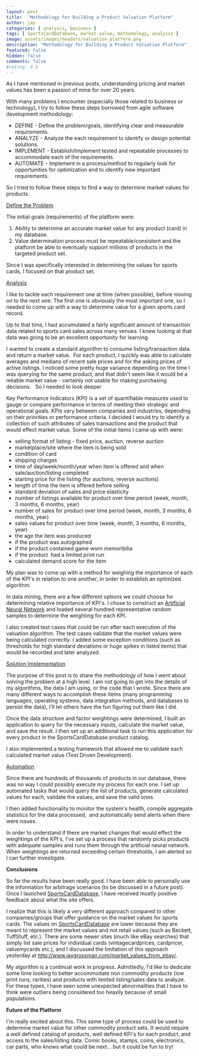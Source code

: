 ```yaml
---
layout: post
title:  "Methodology for Building a Product Valuation Platform"
author: jay
categories: [ analysis, business ]
tags: [ SportsCardDatabase, market value, methodology, analysis ]
image: assets/images/headers/valuation_platform.png
description: "Methodology for Building a Product Valuation Platform"
featured: false
hidden: false
comments: false
#rating: 4.5
---
```



 <p>As I have mentioned in previous posts, understanding pricing and market values has been a passion of mine for over 20 years.</p>
<p>With many problems I encounter (especially those related to business or technology), I try to follow these steps borrowed from agile software development methodology:</p>
<ul>
<li>DEFINE - Define the problem/goals, identifying clear and measurable requirements.&nbsp;</li>
<li>ANALYZE - Analyze the each requirement to identify or design potential solutions.&nbsp;</li>
<li>IMPLEMENT - Establish/Implement tested and repeatable processes to accommodate each of the requirements.&nbsp;</li>
<li>AUTOMATE - Implement in a process/method to regularly look for opportunities for optimization and to identify new important requirements.</li>
</ul>
<p>So I tried to follow these steps to find a way to determine market values for products.</p>
<p><span style="text-decoration: underline;">Define the Problem</span></p>
<p>The initial goals (requirements) of the platform were:</p>
<ol>
<li>Ability to determine an accurate market value for any product (card) in my database.</li>
<li>Value determination process must be repeatable/consistent and the platform be able to eventually support millions of products in the targeted product set.</li>
</ol>
<div>Since I was specifically interested in determining the values for sports cards, I focused on that product set.&nbsp;</div>
<p><span style="text-decoration: underline;">Analysis</span></p>
<p>I like to tackle each requirement one at time (when possible), before moving on to the next one. The first one is obviously the most important one, so I needed to come up with a way to determine value for a given sports card record.</p>
<p>Up to that time, I had accumulated a fairly significant amount of transaction data related to sports card sales across many venues. I knew looking at that data was going to be an excellent opportunity for learning. &nbsp;&nbsp;</p>
<p>I wanted to create a standard algorithm to consume listing/transaction data and return a market value. &nbsp;For each product, I quickly was able to calculate averages and medians of recent sale prices and for the asking prices of active listings. I noticed some pretty huge variance depending on the time I was querying for the same product, and that didn't seem like it would be a reliable market value - certainly not usable for making purchasing decisions. &nbsp; So I needed to look deeper</p>
<p>Key Performance Indicators (KPI) is a set of quantifiable measures used to gauge or compare performance in terms of meeting their strategic and operational goals. KPIs vary between companies and industries, depending on their priorities or performance criteria. I decided I would try to identify a collection of such attributes of sales transactions and the product that would effect market value. Some of the initial items I came up with were:</p>
<ul>
<li>selling format of listing - fixed price, auction, reverse auction&nbsp;</li>
<li>marketplace/site where the item is being sold &nbsp;</li>
<li>condition of card&nbsp;</li>
<li>shipping charges</li>
<li>time of day/week/month/year when item is offered and when sale/auction/listing completed</li>
<li>starting price for the listing (for auctions, reverse auctions)</li>
<li>length of time the item is offered before selling</li>
<li>standard deviation of sales and price elasticity</li>
<li>number of listings available for product over time period (week, month, 3 months, 6 months, year)</li>
<li>number of sales for product over time period (week, month, 3 months, 6 months, year)</li>
<li>sales values for product over time (week, month, 3 months, 6 months, year)&nbsp;</li>
<li>the age the item was produced</li>
<li>if the product was autographed</li>
<li>if the product contained game worn memoribilia</li>
<li>if the product &nbsp;had a limited print run</li>
<li>calculated demand score for the item</li>
</ul>
<p>My plan was to come up with a method for weighing the importance of each of the KPI's in relation to one another, in order to establish an optimized algorithm.&nbsp;</p>
<p>In data mining, there are a few different options we could choose for determining relative importance of KPI's. I chose to construct an <a href="http://en.wikipedia.org/wiki/Artificial_neural_network" target="_blank">Artificial Neural Network</a> and loaded several hundred representative random samples to determine the weighting for each KPI.</p>
<p>I also created test cases that could be run after each execution of the valuation algorithm. The test cases validate that the market values were being calculated correctly. I added some exception conditions (such as thresholds for high standard deviations or huge spikes in listed items) that would be recorded and later analyzed.</p>
<p><span style="text-decoration: underline;">Solution Implementation</span></p>
<p>The purpose of this post is to share the methodology of how I went about solving the problem at a high level. I am not going to get into the details of my algorithms, the data I am using, or the code that I wrote. Since there are many different ways to accomplish these items (many programming languages, operating systems, data integration methods, and databases to persist the data), I'll let others have the fun figuring out them like I did.</p>
<p>Once the data structure and factor weightings were determined, I built an application to query for the necessary inputs, calculate the market value, and save the result. I then set up an additional task to run this application for every product in the SportsCardDatabase product catalog.</p>
<p>I also implemented a testing framework that allowed me to validate each calculated market value (Test Driven Development).</p>
<p><span style="text-decoration: underline;">Automation</span></p>
<p>Since there are hundreds of thousands of products in our database, there was no way I could possibly execute my process for each one. I set up automated tasks that would query the list of products, generate calculated values for each, validate the values, and save the valid ones.</p>
<p>I then added functionality to monitor the system's health, compile aggregate statistics for the data processed, &nbsp;and automatically send alerts when there were issues.</p>
<p>In order to understand if there are market changes that would effect the weightings of the KPI's, I've set up a process that randomly picks products with adequate samples and runs them through the artificial neural network. When weightings are returned exceeding certain thresholds, I am alerted so I can further investigate.</p>
<p><strong>Conclusions</strong></p>
<p>So far the results have been really good. I have been able to personally use the information for arbitrage scenarios (to be discussed in a future post). Once I launched&nbsp;<a href="http://www.sportscarddatabase.com/" target="_blank">SportsCardDatabase</a>, I have received mostly positive feedback about what the site offers.</p>
<p>I realize that this is likely a very different approach compared to other companies/groups that offer guidance on the market values for sports cards. The values on&nbsp;<a href="http://www.sportscarddatabase.com/" target="_blank">SportsCardDatabase</a>&nbsp;are lower because they are meant to represent the market values and not retail values (such as Beckett, TuffStuff, etc.). There are some newer sites (much like eBay searches) that simply list sale prices for individual cards (vintagecardprices, cardpricer, valuemycards etc.), and I discussed the limitation of this approach yesterday at <a href="/market_values_from_ebay/">http://www.jaygrossman.com/market_values_from_ebay/</a>.</p>
<p>My algorithm is a continual work in progress. Admittedly, I'd like to dedicate some time looking to better accommodate non commodity products (low print runs, rarities) and products with limited listing/sales data to analyze. For these types, I have seen some unexpected abnormalities that I have to think were outliers being considered too heavily because of small populations.&nbsp;</p>
<p><strong>Future of the Platform</strong></p>
<p>I'm really excited about this. This same type of process could be used to determine market value for other commodity product sets. It would require a well defined catalog of products, well defined KPi's for each product, and access to the sales/listing data. Comic books, stamps, coins, electronics, car parts, who knows what could be next... but it could be fun to try!</p>
